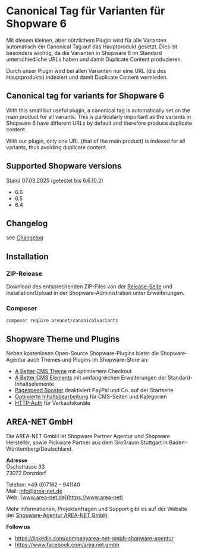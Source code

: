 # Canonical Tag für Varianten für Shopware 6

Mit diesem kleinen, aber nützlichem Plugin wird für alle Varianten automatisch ein Canonical Tag auf das Hauptprodukt gesetzt. 
Dies ist besonders wichtig, da die Varianten in Shopware 6 im Standard unterschiedliche URLs haben und damit Duplicate Content produzieren.

Durch unser Plugin wird bei allen Varianten nur eine URL (die des Hauptprodukts) indexiert und damit Duplicate Content vermieden.

## Canonical tag for variants for Shopware 6

With this small but useful plugin, a canonical tag is automatically set on the main product for all variants.
This is particularly important as the variants in Shopware 6 have different URLs by default and therefore produce duplicate content.

With our plugin, only one URL (that of the main product) is indexed for all variants, thus avoiding duplicate content.

## Supported Shopware versions

Stand 07.03.2025 (getestet bis 6.6.10.2)

- 6.6 
- 6.5
- 6.4

## Changelog

see [Changelog](CHANGELOG.md)

## Installation

### ZIP-Release

Download des entsprechenden ZIP-Files von der [Release-Seite](https://github.com/AREA-NET-GmbH-Shopware-Agentur/shopware6-plugin-canonical-variants/releases) und Installation/Upload in der Shopware-Administration unter Erweiterungen.

### Composer

`composer require areanet/canonicalvariants`

## Shopware Theme und Plugins

Neben kostenlosen Open-Source Shopware-Plugins bietet die Shopware-Agentur auch Themes und Plugins im Shopware-Store an:

- [A Better CMS Theme](https://store.shopware.com/en/arean62788672693m/a-better-cms-theme-optimized-checkout-b2b-functions-flexibly-customizable.html) mit optimiertem Checkout
- [A Better CMS Elements](https://store.shopware.com/arean13931131788m/a-better-cms-elements-slider-bilder-html5-video-google-maps-vorher-nachher-bilder.html) mit umfangreichen Erweiterungen der Standard-Inhaltselemente
- [Pagespeed Booster](https://store.shopware.com/arean41766445685m/pagespeed-booster-paypal-und-externe-skripte-auf-der-startseite-deaktivieren.html) deaktiviert PayPal und Co. auf der Startseite
- [Optimierte Inhaltsbearbeitung](https://store.shopware.com/arean36129443353f/optimierte-inhaltsbearbeitung-inhalte-nur-im-designer-bearbeiten-inhalte-in-layout-uebertragen.html) für CMS-Seiten und Kategorien
- [HTTP-Auth](https://store.shopware.com/arean97586892435f/http-authentifizierung-fuer-verkaufskanaele.html) für Verkaufskanäle

## AREA-NET GmbH
Die AREA-NET GmbH ist Shopware Partner Agentur und Shopware Hersteller, sowie Pickware Partner aus dem Großraum Stuttgart in Baden-Württemberg/Deutschland. 

**Adresse**\
Öschstrasse 33\
73072 Donzdorf

Telefon: +49 (0)7162 - 941140\
Mail: [info@area-net.de](mailto:info@area-net.de)\
Web: [www.area-net.de](https://www.area-net)

Mehr Informationen, Projektanfragen und Support gibt es auf der Website der [Shopware-Agentur AREA-NET GmbH](https://www.area-net.de).

**Follow us**

- https://linkedin.com/companyarea-net-gmbh-shopware-agentur
- https://www.facebook.com/area.net.gmbh

